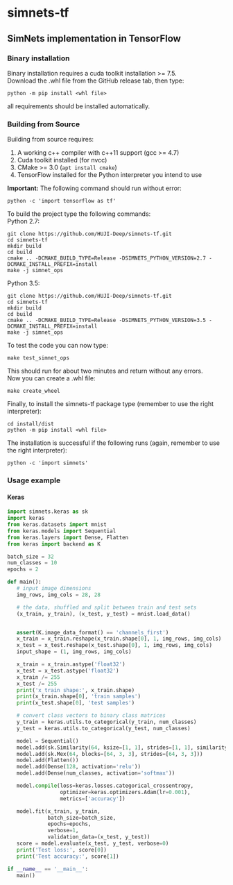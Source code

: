 # simnets-tf
## SimNets implementation in TensorFlow

### Binary installation
Binary installation requires a cuda toolkit installation >= 7.5. <BR/>
Download the .whl file from the GitHub release tab, then type:
```
python -m pip install <whl file>
```
all requirements should be installed automatically.

### Building from Source
Building from source requires:
1. A working c++ compiler with c++11 support (gcc >= 4.7)
2. Cuda toolkit installed (for nvcc)
3. CMake >= 3.0 (<code>apt install cmake</code>)
4. TensorFlow installed for the Python interpreter you intend to use

<B>Important:</B> The following command should run without error:
```
python -c 'import tensorflow as tf'
```
To build the project type the following commands:<BR/>
 Python 2.7:<BR/>
 ```
 git clone https://github.com/HUJI-Deep/simnets-tf.git
 cd simnets-tf
 mkdir build
 cd build
 cmake .. -DCMAKE_BUILD_TYPE=Release -DSIMNETS_PYTHON_VERSION=2.7 -DCMAKE_INSTALL_PREFIX=install
 make -j simnet_ops
 ```
 
 Python 3.5:<BR/>
  ```
  git clone https://github.com/HUJI-Deep/simnets-tf.git
  cd simnets-tf
  mkdir build
  cd build
  cmake .. -DCMAKE_BUILD_TYPE=Release -DSIMNETS_PYTHON_VERSION=3.5 -DCMAKE_INSTALL_PREFIX=install
  make -j simnet_ops
  ```
 To test the code you can now type:
 ```
 make test_simnet_ops
 ```
 This should run for about two minutes and return without any errors.<BR/>
 Now you can create a .whl file:
 ```
 make create_wheel
 ```
 
 Finally, to install the simnets-tf package type (remember to use the right interpreter):
 ```
 cd install/dist
 python -m pip install <whl file>
 ```
 The installation is successful if the following runs (again, remember to use the right interpreter):
 ```
 python -c 'import simnets'
 ```
 
 ### Usage example
 #### Keras
 ```python
import simnets.keras as sk
import keras
from keras.datasets import mnist
from keras.models import Sequential
from keras.layers import Dense, Flatten
from keras import backend as K

batch_size = 32
num_classes = 10
epochs = 2

def main():
    # input image dimensions
    img_rows, img_cols = 28, 28

    # the data, shuffled and split between train and test sets
    (x_train, y_train), (x_test, y_test) = mnist.load_data()


    assert(K.image_data_format() == 'channels_first')
    x_train = x_train.reshape(x_train.shape[0], 1, img_rows, img_cols)
    x_test = x_test.reshape(x_test.shape[0], 1, img_rows, img_cols)
    input_shape = (1, img_rows, img_cols)

    x_train = x_train.astype('float32')
    x_test = x_test.astype('float32')
    x_train /= 255
    x_test /= 255
    print('x_train shape:', x_train.shape)
    print(x_train.shape[0], 'train samples')
    print(x_test.shape[0], 'test samples')

    # convert class vectors to binary class matrices
    y_train = keras.utils.to_categorical(y_train, num_classes)
    y_test = keras.utils.to_categorical(y_test, num_classes)

    model = Sequential()
    model.add(sk.Similarity(64, ksize=[1, 1], strides=[1, 1], similarity_function='L2', input_shape=input_shape))
    model.add(sk.Mex(64, blocks=[64, 3, 3], strides=[64, 3, 3]))
    model.add(Flatten())
    model.add(Dense(128, activation='relu'))
    model.add(Dense(num_classes, activation='softmax'))

    model.compile(loss=keras.losses.categorical_crossentropy,
                  optimizer=keras.optimizers.Adam(lr=0.001),
                  metrics=['accuracy'])

    model.fit(x_train, y_train,
              batch_size=batch_size,
              epochs=epochs,
              verbose=1,
              validation_data=(x_test, y_test))
    score = model.evaluate(x_test, y_test, verbose=0)
    print('Test loss:', score[0])
    print('Test accuracy:', score[1])

if __name__ == '__main__':
    main()
```
 
